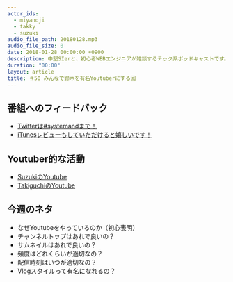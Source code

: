 ```yaml
---
actor_ids:
  - miyanoji
  - takky
  - suzuki
audio_file_path: 20180128.mp3
audio_file_size: 0
date: 2018-01-28 00:00:00 +0900
description: 中堅SIerと、初心者WEBエンジニアが雑談するテック系ポッドキャストです。
duration: "00:00"
layout: article
title: ＃50 みんなで鈴木を有名Youtuberにする回
---
```

## 番組へのフィードバック
* [Twitterは#systemandまで！](https://twitter.com/search?q=%23systemand)
* [iTunesレビューもしていただけると嬉しいです！](https://itunes.apple.com/jp/podcast/systemand-online/id1205168408?mt=2)

## Youtuber的な活動
* [SuzukiのYoutube](https://www.youtube.com/channel/UCqTozqKO5AWD8OccCnW3Rvw)
* [TakiguchiのYoutube](https://www.youtube.com/channel/UCtoXGiMeDggQPdGoanDE2sA)


## 今週のネタ
* なぜYoutubeをやっているのか（初心表明）
* チャンネルトップはあれで良いの？
* サムネイルはあれで良いの？
* 頻度はどれくらいが適切なの？
* 配信時刻はいつが適切なの？
* Vlogスタイルって有名になれるの？


